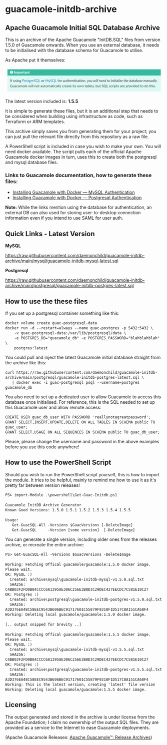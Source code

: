 
# guacamole-initdb-archive
## Apache Guacamole Initial SQL Database Archive

 This is an archive of the Apache Guacamole "InitDB.SQL" files from version 1.5.0 of Guacamole onwards. When you use an external database, it needs to be initialised with the database schema for Guacamole to utilise.

As Apache put it themselves:

![Apache's Note](https://github.com/daemonchild/guacamole-initdb-archive/blob/main/docs/apache-important-note.png)
 
The latest version included is: **1.5.5**

It is simple to generate these files, but it is an additional step that needs to be considered when building using infrastructure as code, such as Terraform or ARM templates.

This archive simply saves you from generating them for your project; you can just pull the relevant file directly from this repository as a raw file.

A PowerShell script is included in case you wish to make your own. You will need docker available. The script pulls each of the official Apache Guacamole docker images in turn, uses this to create both the postgresql and mysql database files.

### Links to Guacamole documentation, how to generate these files:
- [Installing Guacamole with Docker — MySQL Authentication](https://guacamole.apache.org/doc/gug/guacamole-docker.html#mysql-authentication)
- [Installing Guacamole with Docker — Postgresql Authentication](https://guacamole.apache.org/doc/gug/guacamole-docker.html#postgresql-authentication)

**Note:**
While the links mention using the database for authentication, an external DB can also used for storing user-to-desktop connection information even if you intend to use SAML for user auth.





## Quick Links - Latest Version

**MySQL**

https://raw.githubusercontent.com/daemonchild/guacamole-initdb-archive/main/mysql/guacamole-initdb-mysql-latest.sql


**Postgresql**

https://raw.githubusercontent.com/daemonchild/guacamole-initdb-archive/main/postgresql/guacamole-initdb-postgres-latest.sql

 

## How to use the these files

If you set up a postgresql container something like this:

```
docker volume create guac-postgresql-data
docker run -d --restart=always --name guac-postgres -p 5432:5432 \
	-v guac-postgresql-data:/var/lib/postgresql/data \
	-e POSTGRES_DB="guacamole_db" -e POSTGRES_PASSWORD="blahblahblah" \
	postgres:latest
```

You could pull and inject the latest Guacamole initial database straight from the archive like this:
```
curl https://raw.githubusercontent.com/daemonchild/guacamole-initdb-archive/main/postgresql/guacamole-initdb-postgres-latest.sql \ 
   | docker exec -i guac-postgresql psql --username=postgres guacamole_db
```

You also need to set up a dedicated user to allow Guacamole to access this database once initialised. For reference, this is the SQL needed to set up this Guacamole user and allow remote access:
```
CREATE USER guac_db_user WITH PASSWORD 'reallynotagreatpassword';
GRANT SELECT,INSERT,UPDATE,DELETE ON ALL TABLES IN SCHEMA public TO guac_user;
GRANT SELECT,USAGE ON ALL SEQUENCES IN SCHEMA public TO guac_db_user;
```
Please, please change the username and password in the above examples before you use this code anywhere!


## How to use the PowerShell Script
Should you wish to run the PowerShell script yourself, this is how to import the module. It tries to be helpful, mainly to remind me how to use it as it's pretty far between version releases!

```
PS> import-Module .\powershell\Get-Guac-Initdb.ps1

Guacamole InitDB Archive Generator
Known Good Versions: 1.5.0 1.5.1 1.5.2 1.5.3 1.5.4 1.5.5

Usage: 
   Get-GuacSQL-All -Versions $GuacVersions [-DeleteImage]
   Get-GuacSQL     -Version [some version]  [-DeleteImage]
```
You can generate a single version, including older ones from the releases archive, or recreate the entire archive:
```
PS> Get-GuacSQL-All -Versions $GuacVersions -DeleteImage

Working: Fetching Offical guacamole/guacamole:1.5.0 docker image. Please wait.
OK: MySQL :)
  Created: archive\mysql\guacamole-initdb-mysql-v1.5.0.sql.txt
  SHA256: C4BB03F2FD0B84CCCC6A1395AE306C256E3B8D3C29DEC427EECDC7C581E10C27
OK: Postgres :)
  Created: archive\postgresql\guacamole-initdb-postgres-v1.5.0.sql.txt
  SHA256: A3D376EA48C58EEC9543B606BEC91717601C55879F9310F1D517C8A151CA68F4
Working: Deleting local guacamole/guacamole:1.5.0 docker image.

[.. output snipped for brevity ..]

Working: Fetching Offical guacamole/guacamole:1.5.5 docker image. Please wait.
OK: MySQL :)
  Created: archive\mysql\guacamole-initdb-mysql-v1.5.5.sql.txt
  SHA256: C4BB03F2FD0B84CCCC6A1395AE306C256E3B8D3C29DEC427EECDC7C581E10C27
OK: Postgres :)
  Created: archive\postgresql\guacamole-initdb-postgres-v1.5.5.sql.txt
  SHA256: A3D376EA48C58EEC9543B606BEC91717601C55879F9310F1D517C8A151CA68F4
Working: This is the latest version, creating 'latest' file version
Working: Deleting local guacamole/guacamole:1.5.5 docker image.   

```



## Licensing
The output generated and stored in the archive is under license from the Apache Foundation; I claim no ownership of the output SQL files. They are provided as a service to the Internet to ease Guacamole deployments. 

(Apache Guacamole Releases: [Apache Guacamole™: Release Archives](https://guacamole.apache.org/releases/))